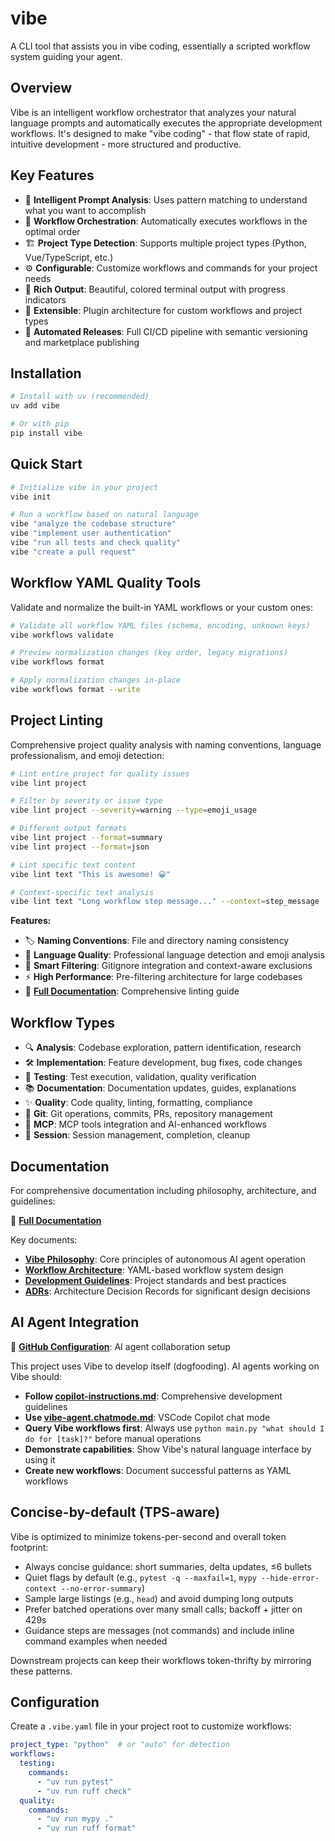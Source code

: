 # vibe

A CLI tool that assists you in vibe coding, essentially a scripted workflow system guiding your agent.

## Overview

Vibe is an intelligent workflow orchestrator that analyzes your natural language prompts and automatically executes the appropriate development workflows. It's designed to make "vibe coding" - that flow state of rapid, intuitive development - more structured and productive.

## Key Features

- 🧠 **Intelligent Prompt Analysis**: Uses pattern matching to understand what you want to accomplish
- 🔄 **Workflow Orchestration**: Automatically executes workflows in the optimal order
- 🏗️ **Project Type Detection**: Supports multiple project types (Python, Vue/TypeScript, etc.)
- ⚙️ **Configurable**: Customize workflows and commands for your project needs
- 🎨 **Rich Output**: Beautiful, colored terminal output with progress indicators
- 🔌 **Extensible**: Plugin architecture for custom workflows and project types
- 🚀 **Automated Releases**: Full CI/CD pipeline with semantic versioning and marketplace publishing

## Installation

```bash
# Install with uv (recommended)
uv add vibe

# Or with pip
pip install vibe
```

## Quick Start

```bash
# Initialize vibe in your project
vibe init

# Run a workflow based on natural language
vibe "analyze the codebase structure"
vibe "implement user authentication"
vibe "run all tests and check quality"
vibe "create a pull request"
```

## Workflow YAML Quality Tools

Validate and normalize the built-in YAML workflows or your custom ones:

```bash
# Validate all workflow YAML files (schema, encoding, unknown keys)
vibe workflows validate

# Preview normalization changes (key order, legacy migrations)
vibe workflows format

# Apply normalization changes in-place
vibe workflows format --write
```

## Project Linting

Comprehensive project quality analysis with naming conventions, language professionalism, and emoji detection:

```bash
# Lint entire project for quality issues
vibe lint project

# Filter by severity or issue type
vibe lint project --severity=warning --type=emoji_usage

# Different output formats
vibe lint project --format=summary
vibe lint project --format=json

# Lint specific text content
vibe lint text "This is awesome! 😀"

# Context-specific text analysis
vibe lint text "Long workflow step message..." --context=step_message
```

**Features:**
- 🏷️ **Naming Conventions**: File and directory naming consistency
- 💬 **Language Quality**: Professional language detection and emoji analysis
- 🎯 **Smart Filtering**: Gitignore integration and context-aware exclusions
- ⚡ **High Performance**: Pre-filtering architecture for large codebases
- 📖 **[Full Documentation](docs/project-linting.md)**: Comprehensive linting guide

## Workflow Types

- 🔍 **Analysis**: Codebase exploration, pattern identification, research
- 🛠️ **Implementation**: Feature development, bug fixes, code changes
- 🧪 **Testing**: Test execution, validation, quality verification
- 📚 **Documentation**: Documentation updates, guides, explanations
- ✨ **Quality**: Code quality, linting, formatting, compliance
- 🔄 **Git**: Git operations, commits, PRs, repository management
- 🤖 **MCP**: MCP tools integration and AI-enhanced workflows
- 🎯 **Session**: Session management, completion, cleanup

## Documentation

For comprehensive documentation including philosophy, architecture, and guidelines:

📖 **[Full Documentation](docs/README.md)**

Key documents:
- **[Vibe Philosophy](docs/vibe-philosophy.md)**: Core principles of autonomous AI agent operation
- **[Workflow Architecture](docs/workflow-architecture.md)**: YAML-based workflow system design
- **[Development Guidelines](docs/development-guidelines.md)**: Project standards and best practices
- **[ADRs](docs/adr/)**: Architecture Decision Records for significant design decisions

## AI Agent Integration

🤖 **[GitHub Configuration](.github/README.md)**: AI agent collaboration setup

This project uses Vibe to develop itself (dogfooding). AI agents working on Vibe should:

- **Follow [copilot-instructions.md](.github/copilot-instructions.md)**: Comprehensive development guidelines
- **Use [vibe-agent.chatmode.md](.github/chatmodes/vibe-agent.chatmode.md)**: VSCode Copilot chat mode
- **Query Vibe workflows first**: Always use `python main.py "what should I do for [task]?"` before manual operations
- **Demonstrate capabilities**: Show Vibe's natural language interface by using it
- **Create new workflows**: Document successful patterns as YAML workflows

## Concise-by-default (TPS-aware)

Vibe is optimized to minimize tokens-per-second and overall token footprint:

- Always concise guidance: short summaries, delta updates, ≤6 bullets
- Quiet flags by default (e.g., `pytest -q --maxfail=1`, `mypy --hide-error-context --no-error-summary`)
- Sample large listings (e.g., `head`) and avoid dumping long outputs
- Prefer batched operations over many small calls; backoff + jitter on 429s
- Guidance steps are messages (not commands) and include inline command examples when needed

Downstream projects can keep their workflows token-thrifty by mirroring these patterns.

## Configuration

Create a `.vibe.yaml` file in your project root to customize workflows:

```yaml
project_type: "python"  # or "auto" for detection
workflows:
  testing:
    commands:
      - "uv run pytest"
      - "uv run ruff check"
  quality:
    commands:
      - "uv run mypy ."
      - "uv run ruff format"
```
